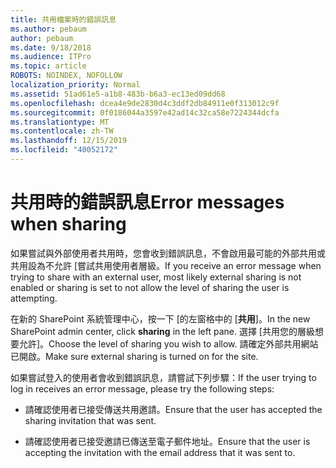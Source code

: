 ```yaml
---
title: 共用檔案時的錯誤訊息
ms.author: pebaum
author: pebaum
ms.date: 9/18/2018
ms.audience: ITPro
ms.topic: article
ROBOTS: NOINDEX, NOFOLLOW
localization_priority: Normal
ms.assetid: 51ad61e5-a1b8-483b-b6a3-ec13ed09dd68
ms.openlocfilehash: dcea4e9de2830d4c3ddf2db84911e0f313012c9f
ms.sourcegitcommit: 0f0186044a3597e42ad14c32ca58e7224344dcfa
ms.translationtype: MT
ms.contentlocale: zh-TW
ms.lasthandoff: 12/15/2019
ms.locfileid: "40052172"
---
```

# <a name="error-messages-when-sharing"></a><span data-ttu-id="fd784-102">共用時的錯誤訊息</span><span class="sxs-lookup"><span data-stu-id="fd784-102">Error messages when sharing</span></span>

<span data-ttu-id="fd784-103">如果嘗試與外部使用者共用時，您會收到錯誤訊息，不會啟用最可能的外部共用或共用設為不允許 [嘗試共用使用者層級。</span><span class="sxs-lookup"><span data-stu-id="fd784-103">If you receive an error message when trying to share with an external user, most likely external sharing is not enabled or sharing is set to not allow the level of sharing the user is attempting.</span></span>
  
<span data-ttu-id="fd784-104">在新的 SharePoint 系統管理中心，按一下 [的左窗格中的 [**共用**]。</span><span class="sxs-lookup"><span data-stu-id="fd784-104">In the  new SharePoint admin center, click **sharing** in the left pane.</span></span> <span data-ttu-id="fd784-105">選擇 [共用您的層級想要允許]。</span><span class="sxs-lookup"><span data-stu-id="fd784-105">Choose the level of sharing you wish to allow.</span></span> <span data-ttu-id="fd784-106">請確定外部共用網站已開啟。</span><span class="sxs-lookup"><span data-stu-id="fd784-106">Make sure external sharing is turned on for the site.</span></span> 
  
<span data-ttu-id="fd784-107">如果嘗試登入的使用者會收到錯誤訊息，請嘗試下列步驟：</span><span class="sxs-lookup"><span data-stu-id="fd784-107">If the user trying to log in receives an error message, please try the following steps:</span></span>
  
- <span data-ttu-id="fd784-108">請確認使用者已接受傳送共用邀請。</span><span class="sxs-lookup"><span data-stu-id="fd784-108">Ensure that the user has accepted the sharing invitation that was sent.</span></span>
    
- <span data-ttu-id="fd784-109">請確認使用者已接受邀請已傳送至電子郵件地址。</span><span class="sxs-lookup"><span data-stu-id="fd784-109">Ensure that the user is accepting the invitation with the email address that it was sent to.</span></span>
    

